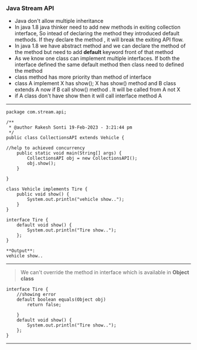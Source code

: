### Java Stream API
* Java don't allow multiple inheritance
* In java 1.8 java thinker need to add new methods in exiting collection interface, So intead of declaring the method they introduced default methods. If they declare the method , it will break the exiting API flow.
* In java 1.8 we have abstract method and we can declare the method of the method but need to add **default** keyword front of that method
* As we know one class can implement multiple interfaces. If both the interface defined the same default method then class need to defined the method
* class method has more priority than method of interface
* class A implement X has show(); X has show() method and B class extends A now if B call show() method . It will be called from A not X
* if A class don't have show then it will call interface method A

-----------------------------------------------------------------------------------------------------------------------

````
package com.stream.api;

/**
 * @author Rakesh Sonti 19-Feb-2023 - 3:21:44 pm
 */
public class CollectionsAPI extends Vehicle {

//help to achieved concurrency
	public static void main(String[] args) {
		CollectionsAPI obj = new CollectionsAPI();
		obj.show();
	}

}

class Vehicle implements Tire {
	public void show() {
		System.out.println("vehicle show..");
	}
}

interface Tire {
	default void show() {
		System.out.println("Tire show..");
	};
}

**Output**:
vehicle show..

````
------------------------------------------------------------------------------------------------------------------------
> We can't override the method in interface which is available in **Object class**
````
interface Tire {
	//showing error
	default boolean equals(Object obj)
		return false;
		
	}
	default void show() {
		System.out.println("Tire show..");
	};
}
````
------------------------------------------------------------------------------------------------------------------------





